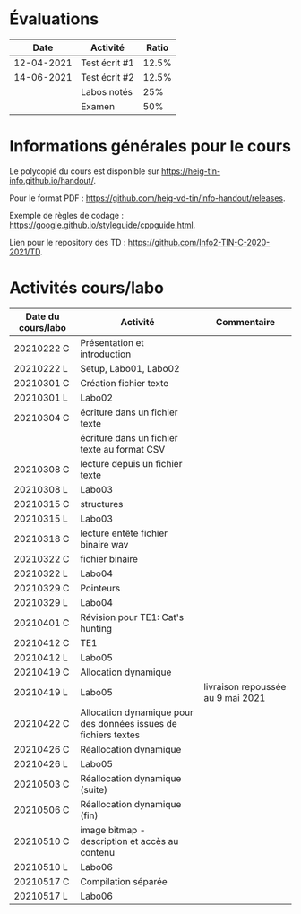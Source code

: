 # Évaluations

| Date | Activité | Ratio |
|---|---|---|
| 12-04-2021 | Test écrit #1 | 12.5% |
| 14-06-2021 | Test écrit #2 | 12.5% |
|   | Labos notés | 25% |
|   | Examen | 50% |

# Informations générales pour le cours

Le polycopié du cours est disponible sur https://heig-tin-info.github.io/handout/.

Pour le format PDF :  https://github.com/heig-vd-tin/info-handout/releases.

Exemple de règles de codage : https://google.github.io/styleguide/cppguide.html.

Lien pour le repository des TD : https://github.com/Info2-TIN-C-2020-2021/TD.

# Activités cours/labo
| Date du cours/labo | Activité | Commentaire |
|---|---|---|
|20210222 C | Présentation et introduction |  |
|20210222 L | Setup, Labo01, Labo02 |  |
|20210301 C | Création fichier texte |  |
|20210301 L | Labo02 |  |
|20210304 C | écriture dans un fichier texte |  |
| | écriture dans un fichier texte au format CSV |  |
|20210308 C | lecture depuis un fichier texte |  |
|20210308 L | Labo03 |  |
|20210315 C | structures |  |
|20210315 L | Labo03 |  |
|20210318 C | lecture entête fichier binaire wav | |
|20210322 C |  fichier binaire  | |
|20210322 L | Labo04 |  |
|20210329 C | Pointeurs  | |
|20210329 L | Labo04 |  |
|20210401 C | Révision pour TE1: Cat's hunting |
|20210412 C | TE1 |
|20210412 L | Labo05 |
|20210419 C | Allocation dynamique |
|20210419 L | Labo05 | livraison repoussée au 9 mai 2021 |
|20210422 C | Allocation dynamique pour des données issues de fichiers textes |
|20210426 C | Réallocation dynamique |  |
|20210426 L | Labo05 |  |
|20210503 C | Réallocation dynamique (suite) |  |
|20210506 C | Réallocation dynamique (fin) |  |
|20210510 C | image bitmap - description et accès au contenu |  |
|20210510 L | Labo06 |  |
|20210517 C | Compilation séparée |  |
|20210517 L | Labo06 |  |

